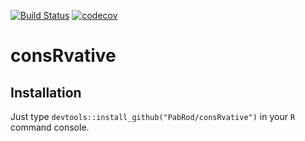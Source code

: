 [![Build Status](https://travis-ci.org/PabRod/consRvative.svg?branch=master)](https://travis-ci.org/PabRod/consRvative)
[![codecov](https://codecov.io/gh/PabRod/consRvative/branch/master/graph/badge.svg)](https://codecov.io/gh/PabRod/consRvative)

# consRvative

## Installation

Just type `devtools::install_github("PabRod/consRvative")` in your `R` command console.
